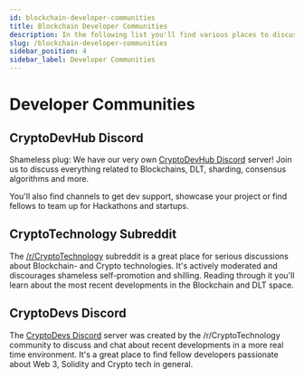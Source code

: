 ```yaml
---
id: blockchain-developer-communities
title: Blockchain Developer Communities
description: In the following list you'll find various places to discuss Blockchain development and Crypto technologies.
slug: /blockchain-developer-communities
sidebar_position: 4
sidebar_label: Developer Communities
---
```


# Developer Communities

## CryptoDevHub Discord

Shameless plug: We have our very own [CryptoDevHub Discord](https://cryptodevhub.io/discord) server! Join us to discuss everything related to Blockchains, DLT, sharding, consensus algorithms and more.

You'll also find channels to get dev support, showcase your project or find fellows to team up for Hackathons and startups.

## CryptoTechnology Subreddit

The [/r/CryptoTechnology](https://www.reddit.com/r/CryptoTechnology/) subreddit is a great place for serious discussions about Blockchain- and Crypto technologies. It's actively moderated and discourages shameless self-promotion and shilling. Reading through it you'll learn about the most recent developments in the Blockchain and DLT space.

## CryptoDevs Discord

The [CryptoDevs Discord](https://discord.com/invite/5W5tVb3) server was created by the /r/CryptoTechnology community to discuss and chat about recent developments in a more real time environment. It's a great place to find fellow developers passionate about Web 3, Solidity and Crypto tech in general.
